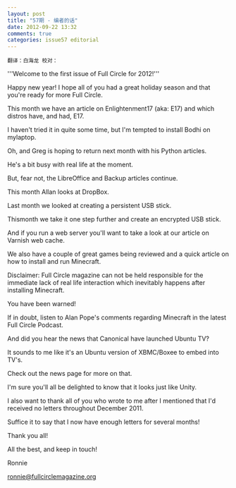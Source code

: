 ```yaml
---
layout: post
title: "57期 - 编者的话"
date: 2012-09-22 13:32
comments: true
categories: issue57 editorial
---
```


`翻译：白海龙 校对：`

'''Welcome to the first issue of Full Circle for 2012!'''

<!--欢迎来到2012年第一本《FULL CIRCLE》杂志 -->

Happy new year! I hope all of you had a great holiday season and that you're ready for more Full Circle.

<!--开头段  新年快乐!我希望你有一个愉快的假期季节,期待着更多期的《FULL CIRCLE》。-->

This month we have an article on Enlightenment17 (aka: E17) and which distros have, and had, E17.

<!--这个月我们有一篇文章关于Enlightenment17(又名:E17)和它的发行版是E17。-->
I haven't tried it in quite some time, but I'm tempted to install Bodhi on mylaptop.

<!--我还没试用太久,但是我尝试把BODHI系统(Bodhi 是一款基于 Ubuntu 10.04 全新的轻量级 Linux 发行版)安装在笔记本电脑。-->

Oh, and Greg is hoping to return next month with his Python articles.

<!--嘿嘿,格雷格希望下月与他的Python版面的文章。-->

He's a bit busy with real life at the moment.
<!--他最近有点忙。-->

But, fear not, the LibreOffice and Backup articles continue.

<!--但是,不用担心,LibreOffice版面和BACKUP版面的文章还会继续。-->

This month Allan looks at DropBox.

<!--这月艾伦看了DropBox。(Dropbox是一个提供同步本地文件的网络存储在线应用。支持在多台电脑多种操作中自动同步)-->

Last month we looked at creating a persistent USB stick.

<!--上个月,我们了解了如何创建一个永久的u盘。-->

Thismonth we take it one step further and create an encrypted USB stick.

<!--这月我们把它更进一步,创建一个加密的u盘。-->

And if you run a web server you'll want to take a look at our article on Varnish web cache.

<!--如果你运行一个web服务器你会想看看我的文章关于清除web缓存。-->

We also have a couple of great games being reviewed and a quick article on how to install and run Minecraft.

<!--开头段   我们也有两款正在审查中的超棒的游戏和快速篇关于如何安装和运行Minecraft这款游戏。-->
Disclaimer: Full Circle magazine can not be held responsible for the immediate lack of real life interaction which inevitably happens after installing Minecraft.

<!--免责声明：《Full Circle》杂志对此不负责，安装MINECRAFT游戏后会不可避免地出现一些缺乏与实际情况缺乏互动的问题。-->

You have been warned!

<!--事先警告过你!-->

If in doubt, listen to Alan Pope's comments regarding Minecraft in the latest Full Circle Podcast.

<!--如果有疑问,听阿兰鲍勃在最近FULL CIRCLE 播客中关于MINECRAFR的评论。-->

And did you hear the news that Canonical have launched Ubuntu TV?

<!--开头段    你听说Canonical公司已经启动了Ubuntu电视的新闻吗吗?-->

It sounds to me like it's an Ubuntu version of XBMC/Boxee to embed into TV's.

<!--这听起来就像它的一个Ubuntu版本的XBMC / Boxee要嵌入到电视的。-->
Check out the news page for more on that.

<!--更多详情请留意新闻版面。-->

I'm sure you'll all be delighted to know that it looks just like Unity.

<!--更多详情请留意新闻版面。-->

I also want to thank all of you who wrote to me after I mentioned that I'd received no letters throughout December 2011.

<!--开头段    我也想感谢那些当我提及无人在2011年11月来信后给我写信的人。-->

Suffice it to say that I now have enough letters for several months!

<!--我只想说这几个月里收到了足够多的信件。-->

Thank you all!

<!--谢谢大家!-->

All the best, and keep in touch!

<!--亲，送上最真挚的祝福,要常联系哦!-->

Ronnie

ronnie@fullcirclemagazine.org
